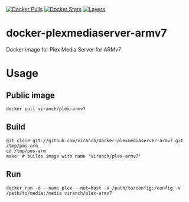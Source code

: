 [![Docker Pulls](https://img.shields.io/docker/pulls/viranch/plex-armv7.svg?maxAge=604800)](https://hub.docker.com/r/viranch/plex-armv7/) [![Docker Stars](https://img.shields.io/docker/stars/viranch/plex-armv7.svg?maxAge=604800)](https://hub.docker.com/r/viranch/plex-armv7/) [![Layers](https://images.microbadger.com/badges/image/viranch/plex-armv7.svg)](https://hub.docker.com/r/viranch/plex-armv7/)

# docker-plexmediaserver-armv7
Docker image for Plex Media Server for ARMv7

# Usage

## Public image

```
docker pull viranch/plex-armv7
```

## Build

```
git clone git://github.com/viranch/docker-plexmediaserver-armv7.git /tmp/pms-arm
cd /tmp/pms-arm
make  # builds image with name 'viranch/plex-armv7'
```

## Run

```
docker run -d --name plex --net=host -v /path/to/config:/config -v /path/to/media:/media viranch/plex-armv7
```
